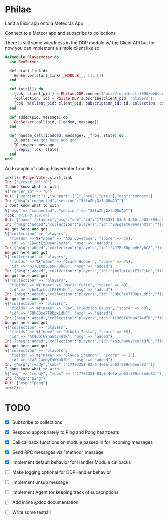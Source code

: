 Philae
======

Land a Elixir app onto a MeteorJs App

Connect to a Meteor app and subscribe to collections

There is still some wierdness in the DDP module w/ the Client API but
for now you can implement a simple client like so

```elixir
defmodule PlayerVoter do
  use GenServer

  def start_link do
    GenServer.start_link(__MODULE__, [], [])
  end

  def init([]) do
    {:ok, client_pid } = Philae.DDP.connect("ws://localhost:3000/websocket", __MODULE__, self)
    {collection, id} = Philae.DDP.subscribe(client_pid, "players")
    {:ok, %{client_pid: client_pid, subscription_id: id, collection: collection}}
  end

  def added(pid, message) do
    GenServer.call(pid, {:added, message})
  end

  def handle_call({:added, message}, _from, state) do
    IO.puts "We got here and got"
    IO.inspect message
    {:reply, :ok, state}
  end
end
```

An Example of calling PlayerVoter from IEx

```elixir
iex(1)> PlayerVoter.start_link
In: {"server_id":"0"}
I dont know what to with
%{"server_id" => "0"}
Out: {"version":"1","support":["1","pre2","pre1"],"msg":"connect"}
In: {"msg":"connected","session":"5StuZbjGzfaQ8wADT"}
I dont know what to with
%{"msg" => "connected", "session" => "5StuZbjGzfaQ8wADT"}
{:ok, #PID<0.169.0>}
Out: {"name":"players","msg":"sub","id":"17703351-03a6-4e0b-ae03-509ce5ede83f"}
In: {"msg":"added","collection":"players","id":"EDwgtEt6weAn7hXXa","fields":{"name":"Ada Lovelace","score":55}}
We got here and got
%{"collection" => "players",
  "fields" => %{"name" => "Ada Lovelace", "score" => 55},
  "id" => "EDwgtEt6weAn7hXXa", "msg" => "added"}
In: {"msg":"added","collection":"players","id":"4J7BzXDpupHHFyhC8","fields":{"name":"Grace Hopper","score":75}}
We got here and got
%{"collection" => "players",
  "fields" => %{"name" => "Grace Hopper", "score" => 75},
  "id" => "4J7BzXDpupHHFyhC8", "msg" => "added"}
In: {"msg":"added","collection":"players","id":"jbeTgrLuctE5tFjKd","fields":{"name":"Marie Curie","score":40}}
We got here and got
%{"collection" => "players",
  "fields" => %{"name" => "Marie Curie", "score" => 40},
  "id" => "jbeTgrLuctE5tFjKd", "msg" => "added"}
In: {"msg":"added","collection":"players","id":"S8kC3ze7T8DpxLdM3","fields":{"name":"Carl Friedrich Gauss","score":60}}
We got here and got
%{"collection" => "players",
  "fields" => %{"name" => "Carl Friedrich Gauss", "score" => 60},
  "id" => "S8kC3ze7T8DpxLdM3", "msg" => "added"}
In: {"msg":"added","collection":"players","id":"AC96Gf6YhaWt74dTR","fields":{"name":"Nikola Tesla","score":65}}
We got here and got
%{"collection" => "players",
  "fields" => %{"name" => "Nikola Tesla", "score" => 65},
  "id" => "AC96Gf6YhaWt74dTR", "msg" => "added"}
In: {"msg":"added","collection":"players","id":"Ya2LCwnNyFxWraDfD","fields":{"name":"Claude Shannon","score":25}}
We got here and got
%{"collection" => "players",
  "fields" => %{"name" => "Claude Shannon", "score" => 25},
  "id" => "Ya2LCwnNyFxWraDfD", "msg" => "added"}
In: {"msg":"ready","subs":["17703351-03a6-4e0b-ae03-509ce5ede83f"]}
I dont know what to with
%{"msg" => "ready", "subs" => ["17703351-03a6-4e0b-ae03-509ce5ede83f"]}
In: {"msg":"ping"}
Out: {"msg":"pong"}
iex(2)>
```


TODO
======
- [x] Subscribe to collections
- [x] Respond appropriately to Ping and Pong heartbeats
- [x] Call callback functions on module passed in for incoming messages
- [x] Send RPC messages via "method" message
- [x] Implement default behavior for Handler Module callbacks
- [ ] Make logging optional for DDPHandler behavior
- [ ] Implement unsub message
- [ ] Implement Agent for keeping track of subscriptions
- [ ] Add inline @doc documentation
- [ ] Write some tests!!!

